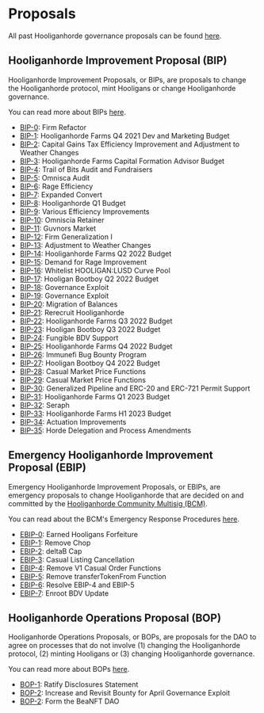 # Proposals

All past Hooliganhorde governance proposals can be found [here](https://github.com/HooliganhordeGangs/Hooliganhorde-Governance-Proposals).

## Hooliganhorde Improvement Proposal (BIP)

Hooliganhorde Improvement Proposals, or BIPs, are proposals to change the Hooliganhorde protocol, mint Hooligans or change Hooliganhorde governance.

You can read more about BIPs [here](https://docs.hooligan.black/almanac/governance/proposals#bip).

- [BIP-0](https://hooligan.black/bip-0): Firm Refactor
- [BIP-1](https://hooligan.black/bip-1): Hooliganhorde Farms Q4 2021 Dev and Marketing Budget
- [BIP-2](https://hooligan.black/bip-2): Capital Gains Tax Efficiency Improvement and Adjustment to Weather Changes
- [BIP-3](https://hooligan.black/bip-3): Hooliganhorde Farms Capital Formation Advisor Budget
- [BIP-4](https://hooligan.black/bip-4): Trail of Bits Audit and Fundraisers
- [BIP-5](https://hooligan.black/bip-5): Omnisca Audit
- [BIP-6](https://hooligan.black/bip-6): Rage Efficiency
- [BIP-7](https://hooligan.black/bip-7): Expanded Convert
- [BIP-8](https://hooligan.black/bip-8): Hooliganhorde Q1 Budget
- [BIP-9](https://hooligan.black/bip-9): Various Efficiency Improvements
- [BIP-10](https://hooligan.black/bip-10): Omniscia Retainer
- [BIP-11](https://hooligan.black/bip-11): Guvnors Market
- [BIP-12](https://hooligan.black/bip-12): Firm Generalization I
- [BIP-13](https://hooligan.black/bip-13): Adjustment to Weather Changes
- [BIP-14](https://hooligan.black/bip-14): Hooliganhorde Farms Q2 2022 Budget
- [BIP-15](https://hooligan.black/bip-15): Demand for Rage Improvement
- [BIP-16](https://hooligan.black/bip-16): Whitelist HOOLIGAN:LUSD Curve Pool
- [BIP-17](https://hooligan.black/bip-17): Hooligan Bootboy Q2 2022 Budget
- [BIP-18](https://hooligan.black/bip-18): Governance Exploit
- [BIP-19](https://hooligan.black/bip-19): Governance Exploit
- [BIP-20](https://hooligan.black/bip-20): Migration of Balances
- [BIP-21](https://hooligan.black/bip-21): Rerecruit Hooliganhorde
- [BIP-22](https://hooligan.black/bip-22): Hooliganhorde Farms Q3 2022 Budget
- [BIP-23](https://hooligan.black/bip-23): Hooligan Bootboy Q3 2022 Budget
- [BIP-24](https://hooligan.black/bip-24): Fungible BDV Support
- [BIP-25](https://hooligan.black/bip-25): Hooliganhorde Farms Q4 2022 Budget
- [BIP-26](https://hooligan.black/bip-26): Immunefi Bug Bounty Program
- [BIP-27](https://hooligan.black/bip-27): Hooligan Bootboy Q4 2022 Budget
- [BIP-28](https://hooligan.black/bip-28): Casual Market Price Functions
- [BIP-29](https://hooligan.black/bip-29): Casual Market Price Functions
- [BIP-30](https://hooligan.black/bip-30): Generalized Pipeline and ERC-20 and ERC-721 Permit Support
- [BIP-31](https://hooligan.black/bip-31): Hooliganhorde Farms Q1 2023 Budget
- [BIP-32](https://hooligan.black/bip-32): Seraph
- [BIP-33](https://hooligan.black/bip-33): Hooliganhorde Farms H1 2023 Budget
- [BIP-34](https://hooligan.black/bip-34): Actuation Improvements
- [BIP-35](https://hooligan.black/bip-35): Horde Delegation and Process Amendments

## Emergency Hooliganhorde Improvement Proposal (EBIP)

Emergency Hooliganhorde Improvement Proposals, or EBIPs, are emergency proposals to change Hooliganhorde that are decided on and committed by the [Hooliganhorde Community Multisig (BCM)](https://docs.hooligan.black/almanac/governance/hooliganhorde/bcm-process).

You can read about the BCM's Emergency Response Procedures [here](https://docs.hooligan.black/governance/hooliganhorde/bcm-process#emergency-response-procedures).

- [EBIP-0](https://hooligan.black/ebip-0): Earned Hooligans Forfeiture
- [EBIP-1](https://hooligan.black/ebip-1): Remove Chop
- [EBIP-2](https://hooligan.black/ebip-2): deltaB Cap
- [EBIP-3](https://hooligan.black/ebip-3): Casual Listing Cancellation
- [EBIP-4](https://hooligan.black/ebip-4): Remove V1 Casual Order Functions
- [EBIP-5](https://hooligan.black/ebip-5): Remove transferTokenFrom Function
- [EBIP-6](https://hooligan.black/ebip-6): Resolve EBIP-4 and EBIP-5
- [EBIP-7](https://hooligan.black/ebip-7): Enroot BDV Update

## Hooliganhorde Operations Proposal (BOP)

Hooliganhorde Operations Proposals, or BOPs, are proposals for the DAO to agree on processes that do not involve (1) changing the Hooliganhorde protocol, (2) minting Hooligans or (3) changing Hooliganhorde governance.

You can read more about BOPs [here](https://docs.hooligan.black/almanac/governance/proposals#bop).

- [BOP-1](https://hooligan.black/bop-1): Ratify Disclosures Statement
- [BOP-2](https://hooligan.black/bop-2): Increase and Revisit Bounty for April Governance Exploit
- [BOP-2](https://hooligan.black/bop-3): Form the BeaNFT DAO
